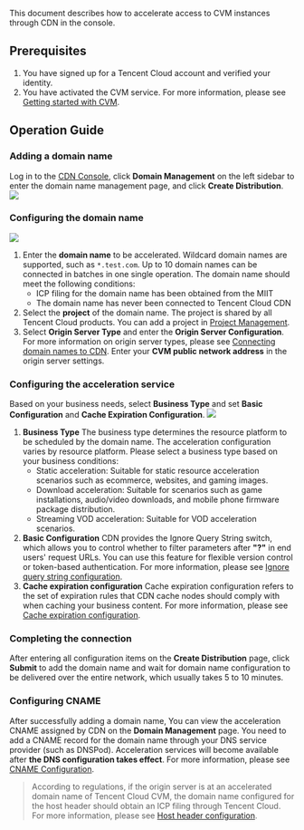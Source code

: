 This document describes how to accelerate access to CVM instances through CDN in the console.

## Prerequisites
1. You have signed up for a Tencent Cloud account and verified your identity.
2. You have activated the CVM service. For more information, please see [Getting started with CVM](https://intl.cloud.tencent.com/document/product/213/2936).


## Operation Guide

### Adding a domain name

Log in to the [CDN Console](https://console.cloud.tencent.com/cdn), click **Domain Management** on the left sidebar to enter the domain name management page, and click **Create Distribution**.
![](https://main.qcloudimg.com/raw/d301ff1eea5fe534ce09ec5964e8c82b.png)

### Configuring the domain name
![](https://main.qcloudimg.com/raw/be5e2b251bbcbcc674242062684649c1.png)
1. Enter the **domain name** to be accelerated.
Wildcard domain names are supported, such as `*.test.com`. Up to 10 domain names can be connected in batches in one single operation.
The domain name should meet the following conditions:
	- ICP filing for the domain name has been obtained from the MIIT
	- The domain name has never been connected to Tencent Cloud CDN
2. Select the **project** of the domain name.
The project is shared by all Tencent Cloud products. You can add a project in [Project Management](https://console.cloud.tencent.com/project).
3. Select **Origin Server Type** and enter the **Origin Server Configuration**.
For more information on origin server types, please see [Connecting domain names to CDN](https://intl.cloud.tencent.com/document/product/228/5734).
Enter your **CVM public network address** in the origin server settings.

### Configuring the acceleration service

Based on your business needs, select **Business Type** and set **Basic Configuration** and **Cache Expiration Configuration**.
![](https://main.qcloudimg.com/raw/6264633c18801547e4aece61a94009cb.png)
1. **Business Type**
The business type determines the resource platform to be scheduled by the domain name. The acceleration configuration varies by resource platform. Please select a business type based on your business conditions:
	- Static acceleration: Suitable for static resource acceleration scenarios such as ecommerce, websites, and gaming images.
	- Download acceleration: Suitable for scenarios such as game installations, audio/video downloads, and mobile phone firmware package distribution.
	- Streaming VOD acceleration: Suitable for VOD acceleration scenarios.
2. **Basic Configuration**
CDN provides the Ignore Query String switch, which allows you to control whether to filter parameters after **"?"** in end users' request URLs. You can use this feature for flexible version control or token-based authentication. For more information, please see [Ignore query string configuration](https://intl.cloud.tencent.com/doc/product/228/6291).
3. **Cache expiration configuration**
Cache expiration configuration refers to the set of expiration rules that CDN cache nodes should comply with when caching your business content. For more information, please see [Cache expiration configuration](https://intl.cloud.tencent.com/doc/product/228/6290).

### Completing the connection
After entering all configuration items on the **Create Distribution** page, click **Submit** to add the domain name and wait for domain name configuration to be delivered over the entire network, which usually takes 5 to 10 minutes.

### Configuring CNAME
After successfully adding a domain name, You can view the acceleration CNAME assigned by CDN on the **Domain Management** page. You need to add a CNAME record for the domain name through your DNS service provider (such as DNSPod). Acceleration services will become available after **the DNS configuration takes effect**. For more information, please see [CNAME Configuration](https://intl.cloud.tencent.com/doc/product/228/3121).


>According to regulations, if the origin server is at an accelerated domain name of Tencent Cloud CVM, the domain name configured for the host header should obtain an ICP filing through Tencent Cloud. For more information, please see [Host header configuration](https://intl.cloud.tencent.com/document/product/228/6293).

